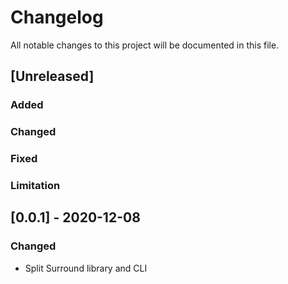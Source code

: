# Changelog

All notable changes to this project will be documented in this file.

## [Unreleased]

### Added

### Changed

### Fixed

### Limitation

## [0.0.1] - 2020-12-08

### Changed

- Split Surround library and CLI

